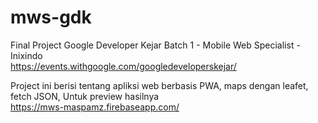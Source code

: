 # mws-gdk

Final Project Google Developer Kejar Batch 1 -  Mobile Web Specialist - Inixindo <br>
https://events.withgoogle.com/googledeveloperskejar/

Project ini berisi tentang apliksi web berbasis PWA, maps dengan leafet, fetch JSON, Untuk preview hasilnya <br>
https://mws-maspamz.firebaseapp.com/
